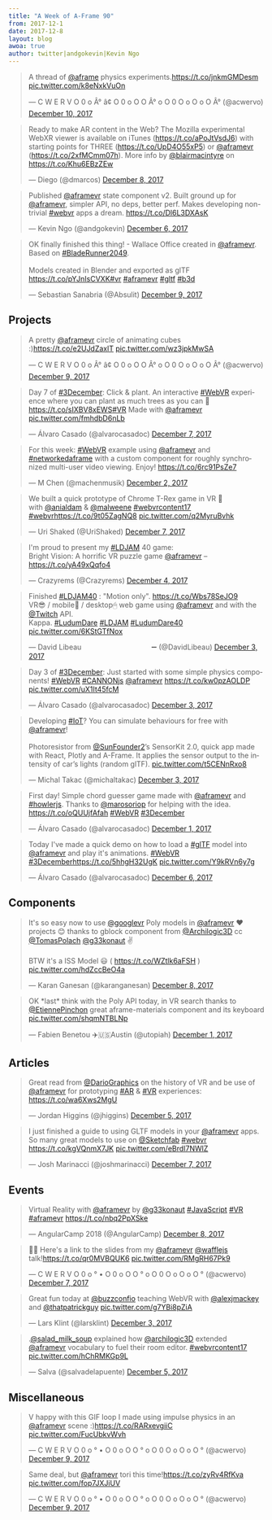 ```yaml
---
title: "A Week of A-Frame 90"
from: 2017-12-1
date: 2017-12-8
layout: blog
awoa: true
author: twitter|andgokevin|Kevin Ngo
---
```


<script async src="//platform.twitter.com/widgets.js" charset="utf-8"></script>

<div class="tweets tweets-feature">
<blockquote class="twitter-tweet" data-lang="en"><p lang="en" dir="ltr">A thread of <a href="https://twitter.com/aframe?ref_src=twsrc%5Etfw">@aframe</a> physics experiments.<a href="https://t.co/jnkmGMDesm">https://t.co/jnkmGMDesm</a> <a href="https://t.co/k8eNxkVuOn">pic.twitter.com/k8eNxkVuOn</a></p>&mdash; C W E R V O 0 o Â° â¢ O 0 o O O Â° o O 0 O o O o O Â° (@acwervo) <a href="https://twitter.com/acwervo/status/939738954215063552?ref_src=twsrc%5Etfw">December 10, 2017</a></blockquote>



<blockquote class="twitter-tweet"><p lang="en" dir="ltr">Ready to make AR content in the Web? The Mozilla experimental WebXR viewer is available on iTunes (<a href="https://t.co/aPoJtVsdJ6">https://t.co/aPoJtVsdJ6</a>) with starting points for THREE (<a href="https://t.co/UpD4O55xP5">https://t.co/UpD4O55xP5</a>) or <a href="https://twitter.com/aframevr?ref_src=twsrc%5Etfw">@aframevr</a> (<a href="https://t.co/2xfMCmm07h">https://t.co/2xfMCmm07h</a>). More info by <a href="https://twitter.com/blairmacintyre?ref_src=twsrc%5Etfw">@blairmacintyre</a> on <a href="https://t.co/Khu6EBzZEw">https://t.co/Khu6EBzZEw</a></p>&mdash; Diego (@dmarcos) <a href="https://twitter.com/dmarcos/status/939237448877355008?ref_src=twsrc%5Etfw">December 8, 2017</a></blockquote>


<blockquote class="twitter-tweet"><p lang="en" dir="ltr">Published <a href="https://twitter.com/aframevr?ref_src=twsrc%5Etfw">@aframevr</a> state component v2. Built ground up for <a href="https://twitter.com/aframevr?ref_src=twsrc%5Etfw">@aframevr</a>, simpler API, no deps, better perf. Makes developing non-trivial <a href="https://twitter.com/hashtag/webvr?src=hash&amp;ref_src=twsrc%5Etfw">#webvr</a> apps a dream. <a href="https://t.co/Dl6L3DXAsK">https://t.co/Dl6L3DXAsK</a></p>&mdash; Kevin Ngo (@andgokevin) <a href="https://twitter.com/andgokevin/status/938429433215463424?ref_src=twsrc%5Etfw">December 6, 2017</a></blockquote>


<blockquote class="twitter-tweet"><p lang="en" dir="ltr">OK finally finished this thing! - Wallace Office created in <a href="https://twitter.com/aframevr?ref_src=twsrc%5Etfw">@aframevr</a>. Based on <a href="https://twitter.com/hashtag/BladeRunner2049?src=hash&amp;ref_src=twsrc%5Etfw">#BladeRunner2049</a>. <br><br>Models created in Blender and exported as glTF <a href="https://t.co/pYJnIsCVXK">https://t.co/pYJnIsCVXK</a><a href="https://twitter.com/hashtag/vr?src=hash&amp;ref_src=twsrc%5Etfw">#vr</a> <a href="https://twitter.com/hashtag/aframevr?src=hash&amp;ref_src=twsrc%5Etfw">#aframevr</a> <a href="https://twitter.com/hashtag/gltf?src=hash&amp;ref_src=twsrc%5Etfw">#gltf</a> <a href="https://twitter.com/hashtag/b3d?src=hash&amp;ref_src=twsrc%5Etfw">#b3d</a></p>&mdash; Sebastian Sanabria (@Absulit) <a href="https://twitter.com/Absulit/status/939289257042202624?ref_src=twsrc%5Etfw">December 9, 2017</a></blockquote>


</div>

<!-- more -->

## Projects

<div class="tweets">
<blockquote class="twitter-tweet" data-lang="en"><p lang="en" dir="ltr">A pretty <a href="https://twitter.com/aframevr?ref_src=twsrc%5Etfw">@aframevr</a> circle of animating cubes :)<a href="https://t.co/e2UJdZaxlT">https://t.co/e2UJdZaxlT</a> <a href="https://t.co/wz3jpkMwSA">pic.twitter.com/wz3jpkMwSA</a></p>&mdash; C W E R V O 0 o Â° â¢ O 0 o O O Â° o O 0 O o O o O Â° (@acwervo) <a href="https://twitter.com/acwervo/status/939360049801105409?ref_src=twsrc%5Etfw">December 9, 2017</a></blockquote>

<blockquote class="twitter-tweet"><p lang="en" dir="ltr">Day 7 of <a href="https://twitter.com/hashtag/3December?src=hash&amp;ref_src=twsrc%5Etfw">#3December</a>: Click &amp; plant. An interactive <a href="https://twitter.com/hashtag/WebVR?src=hash&amp;ref_src=twsrc%5Etfw">#WebVR</a> experience where you can plant as much trees as you can 💚<a href="https://t.co/sIXBV8xEWS">https://t.co/sIXBV8xEWS</a><a href="https://twitter.com/hashtag/VR?src=hash&amp;ref_src=twsrc%5Etfw">#VR</a> Made with <a href="https://twitter.com/aframevr?ref_src=twsrc%5Etfw">@aframevr</a> <a href="https://t.co/fmhdbD6nLb">pic.twitter.com/fmhdbD6nLb</a></p>&mdash; Álvaro Casado (@alvarocasadoc) <a href="https://twitter.com/alvarocasadoc/status/938669538937274368?ref_src=twsrc%5Etfw">December 7, 2017</a></blockquote>

<blockquote class="twitter-tweet"><p lang="en" dir="ltr">For this week: <a href="https://twitter.com/hashtag/WebVR?src=hash&amp;ref_src=twsrc%5Etfw">#WebVR</a> example using <a href="https://twitter.com/aframevr?ref_src=twsrc%5Etfw">@aframevr</a> and <a href="https://twitter.com/hashtag/networkedaframe?src=hash&amp;ref_src=twsrc%5Etfw">#networkedaframe</a> with a custom component for roughly synchronized multi-user video viewing. Enjoy! <a href="https://t.co/6rc91PsZe7">https://t.co/6rc91PsZe7</a></p>&mdash; M Chen (@machenmusik) <a href="https://twitter.com/machenmusik/status/936759089236934656?ref_src=twsrc%5Etfw">December 2, 2017</a></blockquote>


<blockquote class="twitter-tweet"><p lang="en" dir="ltr">We built a quick prototype of Chrome T-Rex game in VR 🦖<br>with <a href="https://twitter.com/anialdam?ref_src=twsrc%5Etfw">@anialdam</a> &amp; <a href="https://twitter.com/malweene?ref_src=twsrc%5Etfw">@malweene</a> <a href="https://twitter.com/hashtag/webvrcontent17?src=hash&amp;ref_src=twsrc%5Etfw">#webvrcontent17</a> <a href="https://twitter.com/hashtag/webvr?src=hash&amp;ref_src=twsrc%5Etfw">#webvr</a><a href="https://t.co/9t05ZagNQ8">https://t.co/9t05ZagNQ8</a> <a href="https://t.co/q2MyruBvhk">pic.twitter.com/q2MyruBvhk</a></p>&mdash; Uri Shaked (@UriShaked) <a href="https://twitter.com/UriShaked/status/938704911977631744?ref_src=twsrc%5Etfw">December 7, 2017</a></blockquote>


<blockquote class="twitter-tweet"><p lang="en" dir="ltr">I&#39;m proud to present my <a href="https://twitter.com/hashtag/LDJAM?src=hash&amp;ref_src=twsrc%5Etfw">#LDJAM</a> 40 game:<br>Bright Vision: A horrific VR puzzle game <a href="https://twitter.com/aframevr?ref_src=twsrc%5Etfw">@aframevr</a> –<a href="https://t.co/yA49xQqfo4">https://t.co/yA49xQqfo4</a></p>&mdash; Crazyrems (@Crazyrems) <a href="https://twitter.com/Crazyrems/status/937495311311933440?ref_src=twsrc%5Etfw">December 4, 2017</a></blockquote>


<blockquote class="twitter-tweet"><p lang="en" dir="ltr">Finished <a href="https://twitter.com/hashtag/LDJAM40?src=hash&amp;ref_src=twsrc%5Etfw">#LDJAM40</a> : &quot;Motion only&quot;. <a href="https://t.co/Wbs78SeJO9">https://t.co/Wbs78SeJO9</a><br>VR😎 / mobile📱 / desktop🖱 web game using <a href="https://twitter.com/aframevr?ref_src=twsrc%5Etfw">@aframevr</a> and with the <a href="https://twitter.com/Twitch?ref_src=twsrc%5Etfw">@Twitch</a> API.<br>Kappa. <a href="https://twitter.com/hashtag/LudumDare?src=hash&amp;ref_src=twsrc%5Etfw">#LudumDare</a> <a href="https://twitter.com/hashtag/LDJAM?src=hash&amp;ref_src=twsrc%5Etfw">#LDJAM</a> <a href="https://twitter.com/hashtag/LudumDare40?src=hash&amp;ref_src=twsrc%5Etfw">#LudumDare40</a> <a href="https://t.co/6KStGTfNox">pic.twitter.com/6KStGTfNox</a></p>&mdash; David Libeau                                   ➖ (@DavidLibeau) <a href="https://twitter.com/DavidLibeau/status/937470972566933504?ref_src=twsrc%5Etfw">December 3, 2017</a></blockquote>


<blockquote class="twitter-tweet"><p lang="en" dir="ltr">Day 3 of <a href="https://twitter.com/hashtag/3December?src=hash&amp;ref_src=twsrc%5Etfw">#3December</a>: Just started with some simple physics components! <a href="https://twitter.com/hashtag/WebVR?src=hash&amp;ref_src=twsrc%5Etfw">#WebVR</a> <a href="https://twitter.com/hashtag/CANNONjs?src=hash&amp;ref_src=twsrc%5Etfw">#CANNONjs</a> <a href="https://twitter.com/aframevr?ref_src=twsrc%5Etfw">@aframevr</a> <a href="https://t.co/kw0pzAOLDP">https://t.co/kw0pzAOLDP</a> <a href="https://t.co/uX1It45fcM">pic.twitter.com/uX1It45fcM</a></p>&mdash; Álvaro Casado (@alvarocasadoc) <a href="https://twitter.com/alvarocasadoc/status/937265058614317057?ref_src=twsrc%5Etfw">December 3, 2017</a></blockquote>


<blockquote class="twitter-tweet"><p lang="en" dir="ltr">Developing <a href="https://twitter.com/hashtag/IoT?src=hash&amp;ref_src=twsrc%5Etfw">#IoT</a>? You can simulate behaviours for free with <a href="https://twitter.com/aframevr?ref_src=twsrc%5Etfw">@aframevr</a>!<br><br>Photoresistor from <a href="https://twitter.com/SunFounder2?ref_src=twsrc%5Etfw">@SunFounder2</a>’s SensorKit 2.0, quick app made with React, Plotly and A-Frame. It applies the sensor output to the intensity of car’s lights (random glTF). <a href="https://t.co/t5CENnRxo8">pic.twitter.com/t5CENnRxo8</a></p>&mdash; Michal Takac (@michaltakac) <a href="https://twitter.com/michaltakac/status/937356407044820992?ref_src=twsrc%5Etfw">December 3, 2017</a></blockquote>


<blockquote class="twitter-tweet"><p lang="en" dir="ltr">First day! Simple chord guesser game made with <a href="https://twitter.com/aframevr?ref_src=twsrc%5Etfw">@aframevr</a> and <a href="https://twitter.com/hashtag/howlerjs?src=hash&amp;ref_src=twsrc%5Etfw">#howlerjs</a>. Thanks to <a href="https://twitter.com/marosoriop?ref_src=twsrc%5Etfw">@marosoriop</a> for helping with the idea. <a href="https://t.co/oQUUjfAfah">https://t.co/oQUUjfAfah</a> <a href="https://twitter.com/hashtag/WebVR?src=hash&amp;ref_src=twsrc%5Etfw">#WebVR</a> <a href="https://twitter.com/hashtag/3December?src=hash&amp;ref_src=twsrc%5Etfw">#3December</a></p>&mdash; Álvaro Casado (@alvarocasadoc) <a href="https://twitter.com/alvarocasadoc/status/936505727392403456?ref_src=twsrc%5Etfw">December 1, 2017</a></blockquote>


<blockquote class="twitter-tweet"><p lang="en" dir="ltr">Today I&#39;ve made a quick demo on how to load a <a href="https://twitter.com/hashtag/glTF?src=hash&amp;ref_src=twsrc%5Etfw">#glTF</a> model into <a href="https://twitter.com/aframevr?ref_src=twsrc%5Etfw">@aframevr</a> and play it&#39;s animations. <a href="https://twitter.com/hashtag/WebVR?src=hash&amp;ref_src=twsrc%5Etfw">#WebVR</a> <a href="https://twitter.com/hashtag/3December?src=hash&amp;ref_src=twsrc%5Etfw">#3December</a><a href="https://t.co/5hhgH32UgK">https://t.co/5hhgH32UgK</a> <a href="https://t.co/Y9kRVn6y7g">pic.twitter.com/Y9kRVn6y7g</a></p>&mdash; Álvaro Casado (@alvarocasadoc) <a href="https://twitter.com/alvarocasadoc/status/938286967422423040?ref_src=twsrc%5Etfw">December 6, 2017</a></blockquote>


</div>

## Components

<div class="tweets">
<blockquote class="twitter-tweet"><p lang="en" dir="ltr">It&#39;s so easy now to use <a href="https://twitter.com/googlevr?ref_src=twsrc%5Etfw">@googlevr</a> Poly models in <a href="https://twitter.com/aframevr?ref_src=twsrc%5Etfw">@aframevr</a> ❤️projects 😊 thanks to gblock component from <a href="https://twitter.com/Archilogic3D?ref_src=twsrc%5Etfw">@Archilogic3D</a> cc <a href="https://twitter.com/TomasPolach?ref_src=twsrc%5Etfw">@TomasPolach</a> <a href="https://twitter.com/g33konaut?ref_src=twsrc%5Etfw">@g33konaut</a> ✌️<br><br>BTW it&#39;s a ISS Model 😃 ( <a href="https://t.co/WZtlk6aFSH">https://t.co/WZtlk6aFSH</a> ) <a href="https://t.co/hdZccBeO4a">pic.twitter.com/hdZccBeO4a</a></p>&mdash; Karan Ganesan (@karanganesan) <a href="https://twitter.com/karanganesan/status/939206318375575552?ref_src=twsrc%5Etfw">December 8, 2017</a></blockquote>


<blockquote class="twitter-tweet"><p lang="en" dir="ltr">OK *last* think with the Poly API today, in VR search thanks to <a href="https://twitter.com/EtiennePinchon?ref_src=twsrc%5Etfw">@EtiennePinchon</a> great aframe-materials component and its keyboard <a href="https://t.co/shqmNTBLNp">pic.twitter.com/shqmNTBLNp</a></p>&mdash; Fabien Benetou ✈️🇺🇸Austin (@utopiah) <a href="https://twitter.com/utopiah/status/936546139331055616?ref_src=twsrc%5Etfw">December 1, 2017</a></blockquote>



</div>

## Articles

<div class="tweets">
<blockquote class="twitter-tweet"><p lang="en" dir="ltr">Great read from <a href="https://twitter.com/DarioGraphics?ref_src=twsrc%5Etfw">@DarioGraphics</a> on the history of VR and be use of <a href="https://twitter.com/aframevr?ref_src=twsrc%5Etfw">@aframevr</a> for prototyping <a href="https://twitter.com/hashtag/AR?src=hash&amp;ref_src=twsrc%5Etfw">#AR</a> &amp; <a href="https://twitter.com/hashtag/VR?src=hash&amp;ref_src=twsrc%5Etfw">#VR</a> experiences:  <a href="https://t.co/wa6Xws2MgU">https://t.co/wa6Xws2MgU</a></p>&mdash; Jordan Higgins (@jhiggins) <a href="https://twitter.com/jhiggins/status/938028534735532033?ref_src=twsrc%5Etfw">December 5, 2017</a></blockquote>


<blockquote class="twitter-tweet"><p lang="en" dir="ltr">I just finished a guide to using GLTF models in your <a href="https://twitter.com/aframevr?ref_src=twsrc%5Etfw">@aframevr</a> apps. So many great models to use on <a href="https://twitter.com/Sketchfab?ref_src=twsrc%5Etfw">@Sketchfab</a> <a href="https://twitter.com/hashtag/webvr?src=hash&amp;ref_src=twsrc%5Etfw">#webvr</a> <a href="https://t.co/kgVQnmX7JK">https://t.co/kgVQnmX7JK</a> <a href="https://t.co/eBrdI7NWlZ">pic.twitter.com/eBrdI7NWlZ</a></p>&mdash; Josh Marinacci (@joshmarinacci) <a href="https://twitter.com/joshmarinacci/status/938767056891236352?ref_src=twsrc%5Etfw">December 7, 2017</a></blockquote>


</div>

## Events

<div class="tweets">
<blockquote class="twitter-tweet"><p lang="en" dir="ltr">Virtual Reality with <a href="https://twitter.com/aframevr?ref_src=twsrc%5Etfw">@aframevr</a> by  <a href="https://twitter.com/g33konaut?ref_src=twsrc%5Etfw">@g33konaut</a> <a href="https://twitter.com/hashtag/JavaScript?src=hash&amp;ref_src=twsrc%5Etfw">#JavaScript</a> <a href="https://twitter.com/hashtag/VR?src=hash&amp;ref_src=twsrc%5Etfw">#VR</a> <a href="https://twitter.com/hashtag/aframevr?src=hash&amp;ref_src=twsrc%5Etfw">#aframevr</a> <a href="https://t.co/nbq2PpXSke">https://t.co/nbq2PpXSke</a></p>&mdash; AngularCamp 2018 (@AngularCamp) <a href="https://twitter.com/AngularCamp/status/939249859449802752?ref_src=twsrc%5Etfw">December 8, 2017</a></blockquote>


<blockquote class="twitter-tweet"><p lang="en" dir="ltr">👋🏼 Here&#39;s a link to the slides from my <a href="https://twitter.com/aframevr?ref_src=twsrc%5Etfw">@aframevr</a> <a href="https://twitter.com/wafflejs?ref_src=twsrc%5Etfw">@wafflejs</a> talk!<a href="https://t.co/qr0MVBQUK6">https://t.co/qr0MVBQUK6</a> <a href="https://t.co/RMgRH67Pk9">pic.twitter.com/RMgRH67Pk9</a></p>&mdash; C W E R V O 0 o ° • O 0 o O O ° o O 0 O o O o O ° (@acwervo) <a href="https://twitter.com/acwervo/status/938667036690935808?ref_src=twsrc%5Etfw">December 7, 2017</a></blockquote>


<blockquote class="twitter-tweet"><p lang="en" dir="ltr">Great fun today at <a href="https://twitter.com/buzzconfio?ref_src=twsrc%5Etfw">@buzzconfio</a> teaching WebVR with <a href="https://twitter.com/alexjmackey?ref_src=twsrc%5Etfw">@alexjmackey</a> and <a href="https://twitter.com/thatpatrickguy?ref_src=twsrc%5Etfw">@thatpatrickguy</a> <a href="https://t.co/g7YBi8pZiA">pic.twitter.com/g7YBi8pZiA</a></p>&mdash; Lars Klint (@larsklint) <a href="https://twitter.com/larsklint/status/937135689417687040?ref_src=twsrc%5Etfw">December 3, 2017</a></blockquote>


<blockquote class="twitter-tweet"><p lang="en" dir="ltr">.<a href="https://twitter.com/salad_milk_soup?ref_src=twsrc%5Etfw">@salad_milk_soup</a> explained how <a href="https://twitter.com/Archilogic3D?ref_src=twsrc%5Etfw">@archilogic3D</a> extended <a href="https://twitter.com/aframevr?ref_src=twsrc%5Etfw">@aframevr</a> vocabulary to fuel their room editor. <a href="https://twitter.com/hashtag/webvrcontent17?src=hash&amp;ref_src=twsrc%5Etfw">#webvrcontent17</a> <a href="https://t.co/hChRMKGp9L">pic.twitter.com/hChRMKGp9L</a></p>&mdash; Salva (@salvadelapuente) <a href="https://twitter.com/salvadelapuente/status/937998119916261376?ref_src=twsrc%5Etfw">December 5, 2017</a></blockquote>


</div>

## Miscellaneous

<div class="tweets">
<blockquote class="twitter-tweet"><p lang="en" dir="ltr">V happy with this GIF loop I made using impulse physics in an <a href="https://twitter.com/aframevr?ref_src=twsrc%5Etfw">@aframevr</a> scene :)<a href="https://t.co/RARxevgiiC">https://t.co/RARxevgiiC</a> <a href="https://t.co/FucUbkvWvh">pic.twitter.com/FucUbkvWvh</a></p>&mdash; C W E R V O 0 o ° • O 0 o O O ° o O 0 O o O o O ° (@acwervo) <a href="https://twitter.com/acwervo/status/939306226654908416?ref_src=twsrc%5Etfw">December 9, 2017</a></blockquote>


<blockquote class="twitter-tweet"><p lang="en" dir="ltr">Same deal, but <a href="https://twitter.com/aframevr?ref_src=twsrc%5Etfw">@aframevr</a> tori this time!<a href="https://t.co/zyRv4RfKva">https://t.co/zyRv4RfKva</a> <a href="https://t.co/fop7JXJiUV">pic.twitter.com/fop7JXJiUV</a></p>&mdash; C W E R V O 0 o ° • O 0 o O O ° o O 0 O o O o O ° (@acwervo) <a href="https://twitter.com/acwervo/status/939324288527622144?ref_src=twsrc%5Etfw">December 9, 2017</a></blockquote>


</div>

